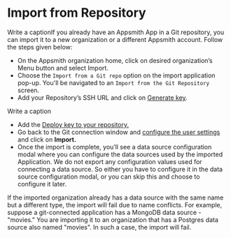 # Import from Repository

​Write a caption​If you already have an Appsmith App in a Git repository, you can import it to a new organization or a different Appsmith account. Follow the steps given below:

* On the Appsmith organization home, click on desired organization’s Menu button and select Import.
* Choose the `Import from a Git repo` option on the import application pop-up. You'll be navigated to an `Import from the Git Repository` screen.
* Add your Repository’s SSH URL and click on [Generate key](connecting-to-git-repository.md#generating-a-deploy-key).

​Write a caption​

* Add the [Deploy key to your repository.](connecting-to-git-repository.md#adding-the-deploy-key-in-the-repository)​
* Go back to the Git connection window and [configure the user settings](connecting-to-git-repository.md#user-configurations) and click on **Import.**
* Once the import is complete, you’ll see a data source configuration modal where you can configure the data sources used by the imported Application. We do not export any configuration values used for connecting a data source. So either you have to configure it in the data source configuration modal, or you can skip this and choose to configure it later.

If the imported organization already has a data source with the same name but a different type, the import will fail due to name conflicts. For example, suppose a git-connected application has a MongoDB data source - "movies." You are importing it to an organization that has a Postgres data source also named "movies". In such a case, the import will fail.
